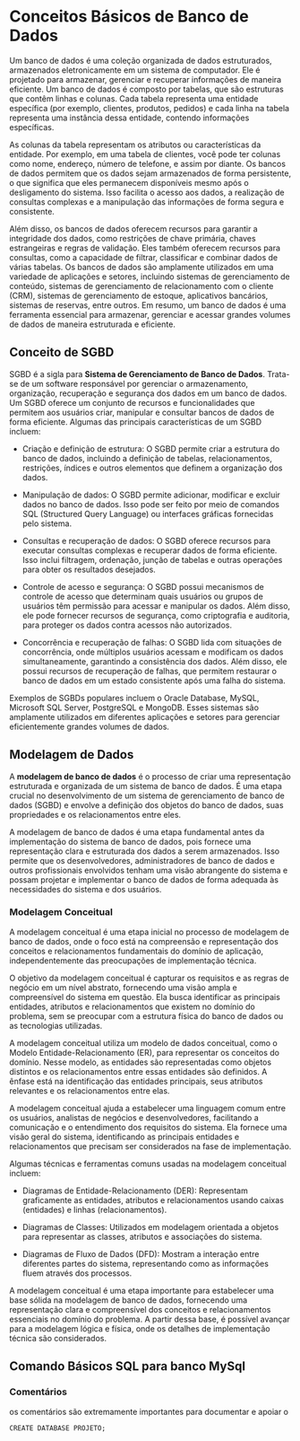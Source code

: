 # Conceitos Básicos de Banco de Dados
Um banco de dados é uma coleção organizada de dados estruturados, armazenados eletronicamente em um sistema de computador. Ele é projetado para armazenar, gerenciar e recuperar informações de maneira eficiente. Um banco de dados é composto por tabelas, que são estruturas que contêm linhas e colunas. Cada tabela representa uma entidade específica (por exemplo, clientes, produtos, pedidos) e cada linha na tabela representa uma instância dessa entidade, contendo informações específicas.

As colunas da tabela representam os atributos ou características da entidade. Por exemplo, em uma tabela de clientes, você pode ter colunas como nome, endereço, número de telefone, e assim por diante. Os bancos de dados permitem que os dados sejam armazenados de forma persistente, o que significa que eles permanecem disponíveis mesmo após o desligamento do sistema. Isso facilita o acesso aos dados, a realização de consultas complexas e a manipulação das informações de forma segura e consistente.

Além disso, os bancos de dados oferecem recursos para garantir a integridade dos dados, como restrições de chave primária, chaves estrangeiras e regras de validação. Eles também oferecem recursos para consultas, como a capacidade de filtrar, classificar e combinar dados de várias tabelas.
Os bancos de dados são amplamente utilizados em uma variedade de aplicações e setores, incluindo sistemas de gerenciamento de conteúdo, sistemas de gerenciamento de relacionamento com o cliente (CRM), sistemas de gerenciamento de estoque, aplicativos bancários, sistemas de reservas, entre outros. Em resumo, um banco de dados é uma ferramenta essencial para armazenar, gerenciar e acessar grandes volumes de dados de maneira estruturada e eficiente.

## Conceito de SGBD
SGBD é a sigla para **Sistema de Gerenciamento de Banco de Dados**. Trata-se de um software responsável por gerenciar o armazenamento, organização, recuperação e segurança dos dados em um banco de dados. Um SGBD oferece um conjunto de recursos e funcionalidades que permitem aos usuários criar, manipular e consultar bancos de dados de forma eficiente. Algumas das principais características de um SGBD incluem:

* Criação e definição de estrutura: O SGBD permite criar a estrutura do banco de dados, incluindo a definição de tabelas, relacionamentos, restrições, índices e outros elementos que definem a organização dos dados.

* Manipulação de dados: O SGBD permite adicionar, modificar e excluir dados no banco de dados. Isso pode ser feito por meio de comandos SQL (Structured Query Language) ou interfaces gráficas fornecidas pelo sistema.

* Consultas e recuperação de dados: O SGBD oferece recursos para executar consultas complexas e recuperar dados de forma eficiente. Isso inclui filtragem, ordenação, junção de tabelas e outras operações para obter os resultados desejados.

* Controle de acesso e segurança: O SGBD possui mecanismos de controle de acesso que determinam quais usuários ou grupos de usuários têm permissão para acessar e manipular os dados. Além disso, ele pode fornecer recursos de segurança, como criptografia e auditoria, para proteger os dados contra acessos não autorizados.

* Concorrência e recuperação de falhas: O SGBD lida com situações de concorrência, onde múltiplos usuários acessam e modificam os dados simultaneamente, garantindo a consistência dos dados. Além disso, ele possui recursos de recuperação de falhas, que permitem restaurar o banco de dados em um estado consistente após uma falha do sistema.

Exemplos de SGBDs populares incluem o Oracle Database, MySQL, Microsoft SQL Server, PostgreSQL e MongoDB. Esses sistemas são amplamente utilizados em diferentes aplicações e setores para gerenciar eficientemente grandes volumes de dados.

## Modelagem de Dados
A **modelagem de banco de dados** é o processo de criar uma representação estruturada e organizada de um sistema de banco de dados. É uma etapa crucial no desenvolvimento de um sistema de gerenciamento de banco de dados (SGBD) e envolve a definição dos objetos do banco de dados, suas propriedades e os relacionamentos entre eles.

A modelagem de banco de dados é uma etapa fundamental antes da implementação do sistema de banco de dados, pois fornece uma representação clara e estruturada dos dados a serem armazenados. Isso permite que os desenvolvedores, administradores de banco de dados e outros profissionais envolvidos tenham uma visão abrangente do sistema e possam projetar e implementar o banco de dados de forma adequada às necessidades do sistema e dos usuários.

### Modelagem Conceitual
A modelagem conceitual é uma etapa inicial no processo de modelagem de banco de dados, onde o foco está na compreensão e representação dos conceitos e relacionamentos fundamentais do domínio de aplicação, independentemente das preocupações de implementação técnica.

O objetivo da modelagem conceitual é capturar os requisitos e as regras de negócio em um nível abstrato, fornecendo uma visão ampla e compreensível do sistema em questão. Ela busca identificar as principais entidades, atributos e relacionamentos que existem no domínio do problema, sem se preocupar com a estrutura física do banco de dados ou as tecnologias utilizadas.

A modelagem conceitual utiliza um modelo de dados conceitual, como o Modelo Entidade-Relacionamento (ER), para representar os conceitos do domínio. Nesse modelo, as entidades são representadas como objetos distintos e os relacionamentos entre essas entidades são definidos. A ênfase está na identificação das entidades principais, seus atributos relevantes e os relacionamentos entre elas.

A modelagem conceitual ajuda a estabelecer uma linguagem comum entre os usuários, analistas de negócios e desenvolvedores, facilitando a comunicação e o entendimento dos requisitos do sistema. Ela fornece uma visão geral do sistema, identificando as principais entidades e relacionamentos que precisam ser considerados na fase de implementação.

Algumas técnicas e ferramentas comuns usadas na modelagem conceitual incluem:

* Diagramas de Entidade-Relacionamento (DER): Representam graficamente as entidades, atributos e relacionamentos usando caixas (entidades) e linhas (relacionamentos).

* Diagramas de Classes: Utilizados em modelagem orientada a objetos para representar as classes, atributos e associações do sistema.

* Diagramas de Fluxo de Dados (DFD): Mostram a interação entre diferentes partes do sistema, representando como as informações fluem através dos processos.

A modelagem conceitual é uma etapa importante para estabelecer uma base sólida na modelagem de banco de dados, fornecendo uma representação clara e compreensível dos conceitos e relacionamentos essenciais no domínio do problema. A partir dessa base, é possível avançar para a modelagem lógica e física, onde os detalhes de implementação técnica são considerados.
## Comando Básicos SQL para banco MySql

### Comentários
os comentários são extremamente importantes para documentar e apoiar o 
```
CREATE DATABASE PROJETO;
```
